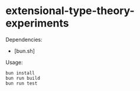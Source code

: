 # extensional-type-theory-experiments

Dependencies:
- [bun.sh]

Usage:
```
bun install
bun run build
bun run test
```